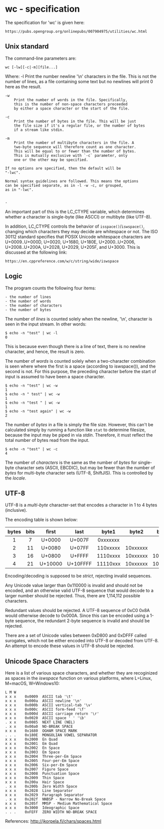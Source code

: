 wc - specification
===

The specification for 'wc' is given here:

    https://pubs.opengroup.org/onlinepubs/007904975/utilities/wc.html


Unix standard
---

The command-line parameters are:

    wc [-lw][-c|-m][file...]

Where:
    -l 
        Print the number newline '\n' characters in the file.
        This is not the number of lines, as a file containing some
        text but no newlines will print 0 here as the result.

    -w
        Print the number of words in the file. Specifically,
        this is the number of non-space characters preceeded
        by either a space character or the start of the file.

    -c
        Print the number of bytes in the file. This will be just
        the file size if it's a regular file, or the number of bytes
        if a stream like stdin.

    -m
        Print the number of multibyte characters in the file. A 
        two-byte sequence will therefore count as one character.
        This will be equal to or fewer than the number of bytes.
        This is mutually exclusive with `-c` parameter, only
        one or the other may be specified.

    If no options are specified, then the default will be
    "-lwc".

    Normal syntax guidelines are followed. This means the options
    can be specified separate, as in -l -w -c, or grouped,
    as in "-lwc".


    -

An important part of this is the LC_CTYPE variable, which determines
whether a character is single-byte (like ASCCI) or multibyte (like UTF-8).

In addition, LC_CTYPE controls the behavior of `isspace()`/`iswspace()`,
changing which characters they may decide are whitespace or not. The
ISO 30112 standard specifies that POSIX Unicode whitespace characters
are U+0009..U+000D, U+0020, U+1680, U+180E, U+2000..U+2006, 
U+2008..U+200A, U+2028, U+2029, U+205F, and U+3000. This is discussed
at the following link:

    https://en.cppreference.com/w/c/string/wide/iswspace

Logic
---

The program counts the following four items:

    - the number of lines
    - the number of words
    - the number of characters
    - the number of bytes

The number of *lines* is counted solely when the newline, '\n',
character is seen in the input stream. In other words:

    $ echo -n "test" | wc -l
    0

This is because even though there is a line of text, there is no 
newline character, and hence, the result is zero.

The number of *words* is counted solely when a two-character combination
is seen where where the first is a space (according to iswspace()), and
the second is not. For this purpose, the preceding character before
the start of input is assumed to have been a space character.

    $ echo -n "test" | wc -w
    1
    $ echo -n " test" | wc -w
    1
    $ echo -n "test " | wc -w
    1
    $ echo -n "test again" | wc -w
    2

The number of *bytes* in a file is simply the file size. However, this
can't be calculated simply by running a function like `stat` to determine
filesize, because the input may be piped in via *stdin*. Therefore, it
must reflect the total number of bytes read from the input.

    $ echo -n "test" | wc -c
    4

The number of *characters* is the same as the number of *bytes* for
single-byte character sets (ASCII, EBCDIC), but may be fewer than the
number of *bytes* for multi-byte character sets (UTF-8, ShiftJIS).
This is controlled by the *locale*.


UTF-8
--

UTF-8 is a *multi-byte* character-set that encodes a character in
1 to 4 bytes (inclusive).

The encoding table is shown below:

| bytes | bits |  first  |   last   |   byte1  |   byte2  |   byte3  |   byte4  |
|:-----:|:----:|:-------:|:--------:|:--------:|:--------:|:--------:|:--------:|
|   1   |    7 |  U+0000 |   U+007F | 0xxxxxxx |          |          |          |
|   2   |   11 |  U+0080 |   U+07FF | 110xxxxx | 10xxxxxx |          |          |
|   3   |   16 |  U+0800 |   U+FFFF | 1110xxxx | 10xxxxxx | 10xxxxxx |          |
|   4   |   21 | U+10000 | U+10FFFF | 11110xxx | 10xxxxxx | 10xxxxxx | 10xxxxxx |

Encoding/decoding is supposed to be *strict*, rejecting invalid sequences.

Any Unicode value larger than 0x110000 is invalid and should not be encoded,
and an otherwise valid UTF-8 sequence that would decode to a larger number
should be rejected. Thus, there are 1,114,112 possible characters.

Redundant values should be rejected. A UTF-8 sequence of 0xC0 0x8A would otherwise
decode to 0x000A. Since this can be encoded using a 1-byte sequence, the 
redundant 2-byte sequence is invalid and should be rejected.

There are a set of Unicode valies between 0xD800 and 0xDFFF called surogates,
which not be either encoded into UTF-8 or decoded from UTF-8. An attempt to
encode these values in UTF-8 should be rejected.


Unicode Space Characters
--

Here is a list of various space characters, and whether they are recoginized
as spaces in the *iswspace* function on various platforms, where L=Linux,
M=macOS, W=Windows10:

    L M W 
    x x x    0x0009  ASCII tab '\t'
    x x x    0x000a  ASCII newline '\n'
    x x x    0x000b  ASCII vertical-tab '\v'
    x x x    0x000c  ASCII form-feed '\f'
    x x x    0x000d  ASCII carriage return '\r'
    x x x    0x0020  ASCII space ' ' '\b'
    . x x    0x0085  NEXT LINE (NEL)
    . x x    0x00a0  NO-BREAK SPACE
    x x x    0x1680  OGHAM SPACE MARK
    . . .    0x180E  MONGOLIAN VOWEL SEPARATOR
    x x x    0x2000  En Quad
    x x x    0x2001  Em Quad
    x x x    0x2002  En Space
    x x x    0x2003  Em Space
    x x x    0x2004  Three-per-Em Space
    x x x    0x2005  Four-per-Em Space
    x x x    0x2006  Six-per-Em Space
    x x x    0x2007  Figure Space
    x x x    0x2008  Punctuation Space
    x x x    0x2009  Thin Space
    x x x    0x200a  Hair Space
    . x x    0x200b  Zero Width Space  
    x x x    0x2028  Line Separator
    x x x    0x2029  Paragraph Separator
    . x x    0x202f  NNBSP - Narrow No-Break Space
    x x x    0x205f  MMSP - Medium Mathematical Space
    x x x    0x3000  Ideographic Space
    . . .    0xFEFF  ZERO WIDTH NO-BREAK SPACE

References:
    http://jkorpela.fi/chars/spaces.html
